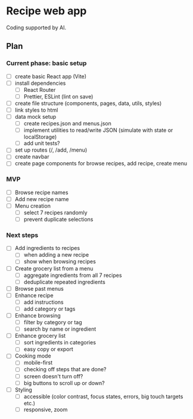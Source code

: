 # Recipe web app

Coding supported by AI.


## Plan

### Current phase: basic setup
- [ ] create basic React app (Vite)
- [ ] install dependencies
    - [ ] React Router
    - [ ] Prettier, ESLint (lint on save)
- [ ] create file structure (components, pages, data, utils, styles)
- [ ] link styles to html
- [ ] data mock setup
    - [ ] create recipes.json and menus.json
    - [ ] implement utilities to read/write JSON (simulate with state or localStorage)
    - [ ] add unit tests?
- [ ] set up routes (/, /add, /menu)
- [ ] create navbar
- [ ] create page components for browse recipes, add recipe, create menu

### MVP
- [ ] Browse recipe names
- [ ] Add new recipe name
- [ ] Menu creation
    - [ ] select 7 recipes randomly
    - [ ] prevent duplicate selections

### Next steps
- [ ] Add ingredients to recipes
    - [ ] when adding a new recipe
    - [ ] show when browsing recipes
- [ ] Create grocery list from a menu
    - [ ] aggregate ingredients from all 7 recipes
    - [ ] deduplicate repeated ingredients
- [ ] Browse past menus
- [ ] Enhance recipe
    - [ ] add instructions
    - [ ] add category or tags
- [ ] Enhance browsing
    - [ ] filter by category or tag
    - [ ] search by name or ingredient
- [ ] Enhance grocery list
    - [ ] sort ingredients in categories
    - [ ] easy copy or export
- [ ] Cooking mode
    - [ ] mobile-first
    - [ ] checking off steps that are done?
    - [ ] screen doesn't turn off?
    - [ ] big buttons to scroll up or down?
- [ ] Styling
    - [ ] accessible (color contrast, focus states, errors, big touch targets etc.)
    - [ ] responsive, zoom